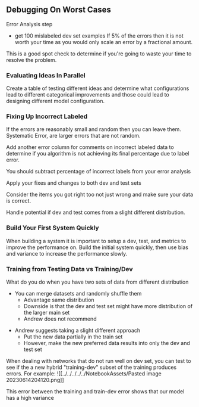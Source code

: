 ## Debugging On Worst Cases
Error Analysis step
* get 100 mislabeled dev set examples
If 5% of the errors then it is not worth your time as you would only scale an error by a fractional amount. 

This is a good spot check to determine if you're going to waste your time to resolve the problem.

### Evaluating Ideas In Parallel
Create a table of testing different ideas and determine what configurations lead to different categorical improvements and those could lead to designing different model configuration.

### Fixing Up Incorrect Labeled
If the errors are reasonably small and random then you can leave them.
Systematic Error, are larger errors that are not random.

Add another error column for comments on incorrect labeled data to determine if you algorithm is not achieving its final percentage due to label error.

You should subtract percentage of incorrect labels from your error analysis 

Apply your fixes and changes to both dev and test sets

Consider the items you got right too not just wrong and make sure your data is correct.

Handle potential if dev and test comes from a slight different distribution.

### Build Your First System Quickly

When building a system it is important to setup a dev, test, and metrics to improve the performance on. Build the initial system quickly, then use bias and variance to increase the performance slowly. 

### Training from Testing Data vs Training/Dev

What do you do when you have two sets of data from different distribution
* You can merge datasets and randomly shuffle them
    - Advantage same distribution
    - Downside is that the dev and test set might have more distribution of the larger main set
    - Andrew does not recommend
- Andrew suggests taking a slight different approach
    - Put the new data partially in the train set
    - However, make the new preferred data results into only the dev and test set

When dealing with networks that do not run well on dev set, you can test to see if the a new hybrid "training-dev" subset of the training produces errors. For example:
![[../../../../../NotebookAssets/Pasted image 20230614204120.png]]

This error between the training and train-dev error shows that our model has a high variance 